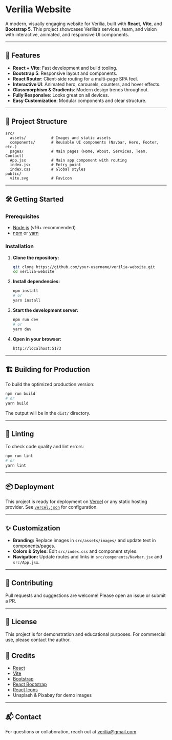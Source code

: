 # Verilia Website

A modern, visually engaging website for Verilia, built with **React**, **Vite**, and **Bootstrap 5**. This project showcases Verilia’s services, team, and vision with interactive, animated, and responsive UI components.

---

## 🚀 Features

- **React + Vite**: Fast development and build tooling.
- **Bootstrap 5**: Responsive layout and components.
- **React Router**: Client-side routing for a multi-page SPA feel.
- **Interactive UI**: Animated hero, carousels, counters, and hover effects.
- **Glassmorphism & Gradients**: Modern design trends throughout.
- **Fully Responsive**: Looks great on all devices.
- **Easy Customization**: Modular components and clear structure.

---

## 📁 Project Structure

```
src/
  assets/           # Images and static assets
  components/       # Reusable UI components (Navbar, Hero, Footer, etc.)
  pages/            # Main pages (Home, About, Services, Team, Contact)
  App.jsx           # Main app component with routing
  index.jsx         # Entry point
  index.css         # Global styles
public/
  vite.svg          # Favicon
```

---

## 🛠️ Getting Started

### Prerequisites

- [Node.js](https://nodejs.org/) (v16+ recommended)
- [npm](https://www.npmjs.com/) or [yarn](https://yarnpkg.com/)

### Installation

1. **Clone the repository:**

   ```sh
   git clone https://github.com/your-username/verilia-website.git
   cd verilia-website
   ```

2. **Install dependencies:**

   ```sh
   npm install
   # or
   yarn install
   ```

3. **Start the development server:**

   ```sh
   npm run dev
   # or
   yarn dev
   ```

4. **Open in your browser:**
   ```
   http://localhost:5173
   ```

---

## 🏗️ Building for Production

To build the optimized production version:

```sh
npm run build
# or
yarn build
```

The output will be in the `dist/` directory.

---

## 🧪 Linting

To check code quality and lint errors:

```sh
npm run lint
# or
yarn lint
```

---

## 📦 Deployment

This project is ready for deployment on [Vercel](https://vercel.com/) or any static hosting provider. See [`vercel.json`](vercel.json) for configuration.

---

## ✨ Customization

- **Branding:** Replace images in `src/assets/images/` and update text in components/pages.
- **Colors & Styles:** Edit `src/index.css` and component styles.
- **Navigation:** Update routes and links in `src/components/Navbar.jsx` and `src/App.jsx`.

---

## 🤝 Contributing

Pull requests and suggestions are welcome! Please open an issue or submit a PR.

---

## 📄 License

This project is for demonstration and educational purposes. For commercial use, please contact the author.

## 🙏 Credits

- [React](https://react.dev/)
- [Vite](https://vitejs.dev/)
- [Bootstrap](https://getbootstrap.com/)
- [React Bootstrap](https://react-bootstrap.github.io/)
- [React Icons](https://react-icons.github.io/react-icons/)
- Unsplash & Pixabay for demo images

---

## 📬 Contact

For questions or collaboration, reach out at [verilia@gmail.com](mailto:verilia@gmail.com).
